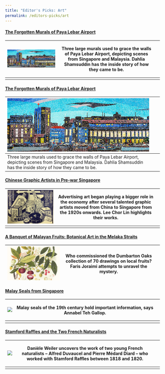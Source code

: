```yaml
---
title: "Editor's Picks: Art"
permalink: /editors-picks/art
---
```

#### [The Forgotten Murals of Paya Lebar Airport](https://biblioasia.nlb.gov.sg/vol-17/issue-2/jul-sep-2021/murals)
|  [![Alt text for image on Isomer site](/images/vol-17-issue-2/murals/Mural_Main2.jpg)](https://biblioasia.nlb.gov.sg/vol-17/issue-2/jul-sep-2021/murals) | <p>Three large murals used to grace the walls of Paya Lebar Airport, depicting scenes from Singapore and Malaysia. Dahlia Shamsuddin has the inside story of how they came to be.</p> |  |
| -------- | -------- | -------- |
|         |         |       |



 
#### [The Forgotten Murals of Paya Lebar Airport](https://biblioasia.nlb.gov.sg/vol-17/issue-2/jul-sep-2021/murals)


| [![Alt text for image on Isomer site](/images/vol-17-issue-2/murals/Mural_Main2.jpg)](https://biblioasia.nlb.gov.sg/vol-17/issue-2/jul-sep-2021/murals)   |   | |
| -------- | -------- | -------- |
| Three large murals used to grace the walls of Paya Lebar Airport, depicting scenes from Singapore and Malaysia. Dahlia Shamsuddin has the inside story of how they came to be.       |      |      |





#### [Chinese Graphic Artists in Pre-war Singapore](https://biblioasia.nlb.gov.sg/vol-17/issue-2/jul-sep-2021/chinese-artists)

|  [![Alt text for image on Isomer site](/images/vol-17-issue-2/chinesegraphic/ChineseGraphic_Main.jpg)](https://biblioasia.nlb.gov.sg/vol-17/issue-2/jul-sep-2021/chinese-artists) |  <p>Advertising art began playing a bigger role in the economy after several talented graphic artists moved from China to Singapore from the 1920s onwards. Lee Chor Lin highlights their works.</p> |  |
| -------- | -------- | -------- |
|         |         |       |

#### [A Banquet of Malayan Fruits: Botanical Art in the Melaka Straits](https://biblioasia.nlb.gov.sg/vol-17/issue-1/apr-jun-2021/malayan-fruits)

|  [![Alt text for image on Isomer site](/images/Vol-17-issue-1/malayan-fruits/mangosteens.jpg)](https://biblioasia.nlb.gov.sg/vol-17/issue-1/apr-jun-2021/malayan-fruits)  | <p>Who commissioned the Dumbarton Oaks collection of 70 drawings on local fruits? Faris Joraimi attempts to unravel the mystery.</p> |  |
| -------- | -------- | -------- |

#### [Malay Seals from Singapore](https://biblioasia.nlb.gov.sg/vol-16/issue-1/apr-jun-2020/malay-seals)

|<img src="/images/Vol-16-issue-1/malay-seals/temenggung.png"> | <p>Malay seals of the 19th century hold important information, says Annabel Teh Gallop.</p> |  |
| ------------------------------- | -------- | -------- |
|         |         |       |

#### [Stamford Raffles and the Two French Naturalists](https://biblioasia.nlb.gov.sg/vol-16/issue-2/jul-sep-2020/raffles)

| <img src= "/images/Vol-16-issue-2/raffles/storkk.jpg"> |<p> Danièle Weiler uncovers the work of two young French naturalists – Alfred Duvaucel and Pierre Médard Diard – who worked with Stamford Raffles between 1818 and 1820.</p> |  |
| -------- | -------- | -------- |
|         |         |       |